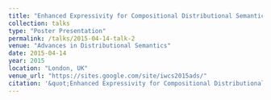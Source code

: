 ```yaml
---
title: "Enhanced Expressivity for Compositional Distributional Semantics"
collection: talks
type: "Poster Presentation"
permalink: /talks/2015-04-14-talk-2
venue: "Advances in Distributional Semantics"
date: 2015-04-14
year: 2015
location: "London, UK"
venue_url: "https://sites.google.com/site/iwcs2015ads/"
citation: '&quot;Enhanced Expressivity for Compositional Distributional Semantics&quot;.'
---
```

